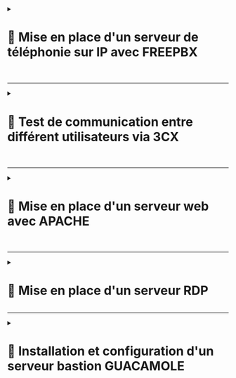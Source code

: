 <details>
<summary><h1>🎯 Mise en place d'un serveur de téléphonie sur IP avec FREEPBX<h1></summary>

## 📑 Installation de FREEPBX : 

```
cd /tmp
wget https://github.com/FreePBX/sng_freepbx_debian_install/raw/master/sng_freepbx_debian_install.sh  -O /tmp/sng_freepbx_debian_install.sh
bash /tmp/sng_freepbx_debian_install.sh
```

🚨 *Veuillez noter que le script peut prendre environ 30 minutes ou plus à compléter, en fonction des spécifications du système sous-jacent et de la vitesse Internet. Il est recommandé de l'exécuter en arrière-plan et de surveiller la progression dans le fichier journal*. 🚨

---

## 📑 Une fois l'installation finie se connecter directement via : ``http://freepbx.billu.com``

- **Première utilisation (création d'un compte admin avec mot de passe)**.
  
- **Puis choisir ``FreePBX Administration``**.

![FREEPBX1](https://github.com/user-attachments/assets/c16de851-8c49-46f0-b910-37a84c7c3002)

- **Se connecter avec le compte admin créer**.

![FREEPBX2](https://github.com/user-attachments/assets/47bfbdf1-b493-4d1e-bf60-7594b52ec17c)

- **Ajouter tout les utilisateurs de mon domaine via un ``fichier .csv`` (voir exemple ci-dessous)**.

![FREEPBX8](https://github.com/user-attachments/assets/be1b778d-039e-4ae7-a5b2-670041e36543)


- **Suivre les étapes** :

- **Aller dans ``Admin`` puis dans ``Bulk Handler``**.
  
![FREEPBX3](https://github.com/user-attachments/assets/9b109810-04f4-4565-861c-98e98154f795)

- **Cliquer sur ``Import`` puis sur ``Browse``**.

![FREEPBX4](https://github.com/user-attachments/assets/fd11e9f0-260c-4fbb-881b-fc0a5755cd6d)

- **Choisissez le ``fichier .csv`` puis sur ``Open``**.

![FREEPBX5](https://github.com/user-attachments/assets/4403516f-4dce-4a2f-9bd7-a3f03acffa3b)

- **Une fois les utilisateurs ajoutés, aller dans ``Connectivity`` puis dans ``Extensions``**.

![FREEPBX6](https://github.com/user-attachments/assets/aba5c62e-7954-4fad-9fd5-31f659247bcd)

- **On aperçoit bien tous les utilisateurs rentrer dans ``FreePBX`` avec une configuration conforme pour la communication entre différent utilisateurs**.

![FREEPBX7](https://github.com/user-attachments/assets/759c945a-573b-429d-aabf-cf50cbcc20ce)

</details>

---

<details>
<summary><h1>🎯 Test de communication entre différent utilisateurs via 3CX<h1></summary>

- **Installation du logiciel ``3CX`` sur tout les utilisateurs via une GPO**.

- **Renseigner le numéro de l'utilisateur que vous voulez contacter et lancer l'appel**.

- **L'utilisateur ``Lucas Duval`` arrive bien, à joindre l'utilisateur ``Valentin Bonnet`` et inversement** :

![3CX1](https://github.com/user-attachments/assets/4a44a830-5606-45e3-a888-484510864238)<br>

![3CX2](https://github.com/user-attachments/assets/e29ff2bc-da2c-471f-a250-226183aaed53)

</details>

---

<details>
<summary><h1>🎯 Mise en place d'un serveur web avec APACHE<h1></summary>
  
# 📑 Installation et Configuration :

## 📑 Étape 1 : Installation de Apache

- **Mettre à jour le système et installer Apache** :
   
   ```bash
   apt update && apt upgrade -y
   apt install apache2 -y
  ```
   
- **Vérifier le statut du service Apache** :

``systemctl status apache2``

---

## 📑 Étape 2 : Configuration de la Page d’Accueil

- **Modifier la page d’accueil par défaut** :

- **Édite le fichier ``/var/www/html/index.html``** (exemple ci-dessous) :

```html
<!DOCTYPE html>
<html lang="fr">
<head>
    <meta charset="UTF-8">
    <meta name="viewport" content="width=device-width, initial-scale=1.0">
    <title>BILLU</title>
    <link href="https://fonts.googleapis.com/css?family=Exo:100" rel="stylesheet">
    <style>
        /* Background animation */
        @keyframes bg-scrolling-reverse {
            100% { background-position: 50px 50px; }
        }

        body {
            margin: 0;
            font-family: Exo, Arial, sans-serif;
            background: url("data:image/png;base64,iVBORw0KGgoAAAANSUhEUgAAADIAAAAyCAIAAACRXR/mAAAACXBIWXMAAAsTAAALEwEAmpwYAAAAIGNIUk0AAHolAACAgwAA+f8AAIDpAAB1MAAA6mAAADqYAAAXb5JfxUYAAABnSURBVHja7M5RDYAwDEXRDgmvEocnlrQS2SwUFST9uEfBGWs9c97nbGtDcquqiKhOImLs/UpuzVzWEi1atGjRokWLFi1atGjRokWLFi1atGjRokWLFi1af7Ukz8xWp8z8AAAA//8DAJ4LoEAAlL1nAAAAAElFTkSuQmCC") repeat;
            background-size: 50px 50px;
            animation: bg-scrolling-reverse 0.92s infinite linear;
            display: flex;
            justify-content: center;
            align-items: center;
            height: 100vh;
            color: white;
            text-shadow: 2px 2px 5px rgba(0, 0, 0, 0.7);
        }

        .container {
            text-align: center;
            background: rgba(0, 0, 0, 0.6);
            padding: 50px 60px;
            border-radius: 15px;
            box-shadow: 0 8px 15px rgba(0, 0, 0, 0.5);
            animation: fadeIn 2s ease-in-out;
            width: 100%;
            max-width: 600px;
        }

        h1 {
            font-size: 4rem;
            margin-bottom: 10px; /* Un petit ajustement pour le titre */
        }

        p {
            font-size: 1.5rem;
            margin-top: 10px;
        }

        .button-wrapper {
            margin-top: 30px; /* Ajout d'un wrapper pour espacer le bouton */
        }

        .button {
            padding: 15px 30px;
            font-size: 1.2rem;
            color: white;
            background-color: #28a745;
            border: none;
            border-radius: 8px;
            cursor: pointer;
            text-decoration: none;
            box-shadow: 0 4px 10px rgba(0, 0, 0, 0.3);
            transition: all 0.3s ease;
        }

        .button:hover {
            background-color: #218838;
            box-shadow: 0 6px 15px rgba(0, 0, 0, 0.4);
        }

        @keyframes fadeIn {
            from {
                opacity: 0;
                transform: scale(0.9);
            }
            to {
                opacity: 1;
                transform: scale(1);
            }
        }
    </style>
</head>
<body>
    <div class="container">
        <h1>Bienvenue chez BILLU !</h1>
        <p>L'avenir de la facturation</p>
        <div class="button-wrapper">
            <a href="next.html" class="button">Enter</a>
        </div>
    </div>
</body>
</html>
```
---

- **Ajouter un fichier ``next.html`` dans le dossier ``/var/www/html/``** (exemple ci-dessous) :

---

```html
<!DOCTYPE html>
<html lang="fr">
<head>
    <meta charset="UTF-8">
    <meta name="viewport" content="width=device-width, initial-scale=1.0">
    <title>Services BILLU</title>
    <style>
        /* Exo thin font from Google. */
        @import url('https://fonts.googleapis.com/css?family=Exo:100');

        /* Background data (Original source: https://subtlepatterns.com/grid-me/) */
        /* Base64 image for background */
        body {
            margin: 0;
            font-family: Arial, sans-serif;
            color: white;
            display: flex;
            flex-direction: column;
            align-items: center;
            height: 100vh;
            justify-content: center;
            padding: 20px 0;
            text-align: center;

            /* Applying the background animation */
            background: url('data:image/png;base64,iVBORw0KGgoAAAANSUhEUgAAADIAAAAyCAIAAACRXR/mAAAACXBIWXMAAAsTAAALEwEAmpwYAAAAIGNIUk0AAHolAACAgwAA+f8AAIDpAAB1MAAA6mAAADqYAAAXb5JfxUYAAABnSURBVHja7M5RDYAwDEXRDgmvEocnlrQS2SwUFST9uEfBGWs9c97nbGtDcquqiKhOImLs/UpuzVzWEi1atGjRokWLFi1atGjRokWLFi1atGjRokWLFi1af7Ukz8xWp8z8AAAA//8DAJ4LoEAAlL1nAAAAAElFTkSuQmCC') repeat 0 0;
            animation: bg-scrolling-reverse .92s infinite;
            animation-timing-function: linear;
        }

        /* Animations */
        @keyframes bg-scrolling-reverse {
            100% { background-position: 50px 50px; }
        }
        @keyframes bg-scrolling {
            0% { background-position: 0 0; }
        }

        /* Main styles */
        .header {
            text-align: center;
            background: rgba(0, 0, 0, 0.7);
            padding: 15px;
            border-radius: 10px;
            box-shadow: 0 4px 10px rgba(0, 0, 0, 0.5);
            max-width: 700px;
            margin-bottom: 20px;
        }

        h1 {
            font-size: 2rem;
            margin-bottom: 10px;
        }

        .highlight {
            color: #ffd700;
            font-weight: bold;
        }

        .icon-container {
            display: flex;
            flex-wrap: wrap;
            justify-content: space-between;
            gap: 20px;
            width: 90%;
            max-width: 1200px;
            background: rgba(0, 0, 0, 0.7);
            padding: 30px;
            border-radius: 15px;
            box-shadow: 0 8px 20px rgba(0, 0, 0, 0.5);
        }

        .icon {
            width: 60px;
            transition: transform 0.3s ease, filter 0.3s ease;
            cursor: pointer;
            filter: drop-shadow(0px 0px 5px rgba(255, 255, 255, 0.5));
        }

        .icon:hover {
            transform: scale(1.1);
            filter: drop-shadow(0px 0px 10px rgba(255, 215, 0, 0.8));
        }

        .back-button {
            margin-top: 15px;
            padding: 10px 25px;
            font-size: 1rem;
            background-color: #ffd700;
            color: black;
            border: none;
            border-radius: 20px;
            cursor: pointer;
            transition: background-color 0.3s ease, transform 0.3s ease;
        }

        .back-button:hover {
            background-color: #ffa500;
            transform: scale(1.05);
        }
    </style>
</head>
<body>
    <div class="header">
        <h1>BILLU</h1>
        <p>BillU, filiale du groupe international <span class="highlight">RemindMe</span>, est spécialisée dans le développement de logiciels innovants, notamment de facturation.</p>
        <p>Avec <span class="highlight">167 collaborateurs</span> et un siège situé dans le 20e arrondissement de Paris, notre mission est de simplifier les processus financiers et d'augmenter l'efficacité opérationnelle de nos clients.</p>
        <p>Répartie en <span class="highlight">9 départements</span>, notre équipe talentueuse mêle expertise en finance et en développement logiciel pour fournir des solutions de pointe.</p>
    </div>

    <div class="icon-container">
        <a href="http://192.168.10.254/" target="_blank"><img class="icon" src="https://wpcomputersolutions.com/wp-content/uploads/2018/07/pfsense-logo-e1534531558807.png" alt="pfSense"></a>
        <a href="http://glpi.billu.com/glpi/" target="_blank"><img class="icon" src="https://glpi-project.org/wp-content/uploads/2021/06/logo-glpi-bleu-1.png" alt="GLPI"></a>
        <a href="http://passbolt.billu.com/" target="_blank"><img class="icon" src="https://static.cdnlogo.com/logos/p/97/passbolt.svg" alt="Passbolt"></a>
        <a href="http://graylog.billu.com:9000/" target="_blank"><img class="icon" src="https://static.cdnlogo.com/logos/g/32/graylog.svg" alt="Graylog"></a>
        <a href="http://freepbx.billu.com/" target="_blank"><img class="icon" src="https://cp.beget.com/shared/xisQQW8k-g5QWd77x9XCtcysQ5hIWg3I/logo_freepbx2x.png" alt="FreePBX"></a>
        <a href="https://mail.billu.com/mail/" target="_blank"><img class="icon" src="https://www.iredmail.org/images/logo.png" alt="iRedMail"></a>
        <a href="http://zabbix.billu.com:8080/" target="_blank"><img class="icon" src="https://ssd-disclosure.com/wp-content/uploads/2022/11/1_vloEha9mTCLM_SEnXdIUIw-300x300.png" alt="Zabbix"></a>
        <a href="http://bastion.billu.com:8080/guacamole/#/" target="_blank"><img class="icon" src="https://d7umqicpi7263.cloudfront.net/img/product/030b6dbb-cd7b-486d-af34-99d4924864a1.com/6fb7788920aacfd15ab8e000e0f750a3" alt="Guacamole Bastion"></a>
        <a href="https://github.com/WildCodeSchool/TSSR-2409-VERT-P3-G1-build-your-infra" target="_blank"><img class="icon" src="https://static.cdnlogo.com/logos/g/69/github-icon.svg" alt="GitHub"></a>
        <a href="https://www.mailo.com/" target="_blank"><img class="icon" src="./pictures/Mailo_logo.png" alt="Mailo"></a>
    </div>

    <button class="back-button" onclick="window.location.href='index.html';">Retour à l'index</button>
</body>
</html>
```
---

- **Redémarrer Apache** :

``systemctl restart apache2``

## **Le serveur web est maintenant fonctionnel, sécurisé et accessible depuis l’extérieur grâce à un reverse proxy**. 🎉

![WEB1](https://github.com/user-attachments/assets/983aa8e2-3afb-490a-b05f-12f10b50b1ec)<br>


![WEB2](https://github.com/user-attachments/assets/db607603-a19a-411e-932f-bf4efcc99983)

</details>

---

<details>
<summary><h1>🎯 Mise en place d'un serveur RDP</h1></summary>  
  
- **Activation de la connexion à distance**. 

![Capture d'écran 2025-01-30 150308](https://github.com/user-attachments/assets/3a4f7f2b-039f-478d-9376-db26d1638896)  

![Capture d'écran 2025-01-30 150334](https://github.com/user-attachments/assets/8f2dd4e6-d2cd-4934-9e67-1183d3e6d01d)  

![Capture d'écran 2025-01-30 150356](https://github.com/user-attachments/assets/0410647c-16ad-4d2f-bdaa-462ff7ed1110)  

![Capture d'écran 2025-01-30 150635](https://github.com/user-attachments/assets/1c7a660b-5d3a-4a92-9a03-01ccaef6966e)  

- **Il suffit de taper `mstsc` dans la zone de recherche pour lancer la fenêtre de configuration**.  

![Capture d'écran 2025-01-30 150718](https://github.com/user-attachments/assets/87eec76f-669b-4ca2-99d0-f8cb716d40e2)  

</details>  

---

<details>
<summary><h1>🎯 Installation et configuration d'un serveur bastion GUACAMOLE<h1></summary>

# 📑 Installation d'Apache Guacamole sur Debian 12

## 📑 A. Installer les prérequis d'Apache Guacamole

- **Avant de commencer, mettez à jour la liste des paquets** :

```
apt-get update
```

- **Installez ensuite les dépendances nécessaires** :

```bash
apt-get install build-essential libcairo2-dev libjpeg62-turbo-dev libpng-dev libtool-bin uuid-dev libossp-uuid-dev libavcodec-dev libavformat-dev libavutil-dev libswscale-dev freerdp2-dev libpango1.0-dev libssh2-1-dev libtelnet-dev libvncserver-dev libwebsockets-dev libpulse-dev libssl-dev libvorbis-dev libwebp-dev
```

---

### 📑 B. Compiler et installer Apache Guacamole "Server"

- **Téléchargez et extrayez les sources** :

```
cd /tmp
wget https://downloads.apache.org/guacamole/1.5.5/source/guacamole-server-1.5.5.tar.gz
tar -xzf guacamole-server-1.5.5.tar.gz
cd guacamole-server-1.5.5/
```

- **Préparez la compilation** :

```
./configure --with-systemd-dir=/etc/systemd/system/
```

- **En cas d'erreur liée à ``guacenc_video_alloc``** :

```
./configure --with-systemd-dir=/etc/systemd/system/ --disable-guacenc
```

- **Compilez et installez** :

```
make
make install
```

- **Mettez à jour les liens dynamiques et démarrez `guacd`** :

```
ldconfig
systemctl daemon-reload
systemctl enable --now guacd
systemctl status guacd
```

---

### 📑 C. Créer le répertoire de configuration

```
sudo mkdir -p /etc/guacamole/{extensions,lib}
```

---

### 📑 D. Installer Guacamole Client (Web App)

- **Ajoutez le dépôt de Debian 11 pour installer Tomcat 9** :

```
nano /etc/apt/sources.list.d/bullseye.list
```

- **Ajoutez cette ligne** :

```
deb http://deb.debian.org/debian/ bullseye main
```

- **Mettez à jour et installez Tomcat 9** :

```
apt-get update
apt-get install tomcat9 tomcat9-admin tomcat9-common tomcat9-user
```

- **Téléchargez et installez Guacamole Client** :

```
cd /tmp
wget https://downloads.apache.org/guacamole/1.5.5/binary/guacamole-1.5.5.war
mv guacamole-1.5.5.war /var/lib/tomcat9/webapps/guacamole.war
```

- **Redémarrez les services** :

```
systemctl restart tomcat9 guacd
```

---

### 📑 E. Base de données MariaDB pour l'authentification

- **Installez MariaDB** :

```
apt-get install mariadb-server
```

- **Sécurisez l'installation** :

```
mysql_secure_installation
```

- **Créez la base de données et un utilisateur** :

```
CREATE DATABASE guacadb;
CREATE USER 'guaca_billu'@'localhost' IDENTIFIED BY 'Azerty1*';
GRANT SELECT,INSERT,UPDATE,DELETE ON guacadb.* TO 'guaca_billu'@'localhost';
FLUSH PRIVILEGES;
EXIT;
```

- **Téléchargez et installez l'extension JDBC** :

```
cd /tmp
wget https://downloads.apache.org/guacamole/1.5.5/binary/guacamole-auth-jdbc-1.5.5.tar.gz
tar -xzf guacamole-auth-jdbc-1.5.5.tar.gz
mv guacamole-auth-jdbc-1.5.5/mysql/guacamole-auth-jdbc-mysql-1.5.5.jar /etc/guacamole/extensions/
```

- **Téléchargez et installez le connecteur MySQL** :

```
cd /tmp
wget https://dev.mysql.com/get/Downloads/Connector-J/mysql-connector-j-9.1.0.tar.gz
tar -xzf mysql-connector-j-9.1.0.tar.gz
cp mysql-connector-j-9.1.0/mysql-connector-j-9.1.0.jar /etc/guacamole/lib/
```

- **Importez la structure de la base de données** :

```
cd guacamole-auth-jdbc-1.5.5/mysql/schema/
cat *.sql | mysql -u root -p guacadb
```

- **Configurez `guacamole.properties`** :

```
nano /etc/guacamole/guacamole.properties
```

- **Ajoutez ceci** :

```
mysql-hostname: 127.0.0.1
mysql-port: 3306
mysql-database: guacadb
mysql-username: guaca_billu
mysql-password: Azerty1*
```

- **Configurez `guacd.conf`** :

```
nano /etc/guacamole/guacd.conf
```

- **Ajoutez ceci** :

```
[server]
bind_host = 0.0.0.0
bind_port = 4822
```

- **Redémarrez les services** :

```
systemctl restart tomcat9 guacd mariadb
```

---

## 📑 IV. Premiers pas avec Apache Guacamole

- **Accédez à l'interface** :

```
http://<Adresse IP>:8080/guacamole/
```

- **Utilisez les identifiants par défaut** :

- **Utilisateur** : guacadmin
- **Mot de passe** : guacadmin

![BASTION](https://github.com/user-attachments/assets/bbc94cdf-1061-468d-b1a1-a73a12f4bbdc)

---

### 📑 A. Créer un nouveau compte admin

**1. Accédez aux paramètres > Utilisateurs > Nouvel utilisateur**.<br>
**2. Créez un nouvel administrateur avec un mot de passe sécurisé**.<br>
**3. Supprimez ou désactivez `guacadmin`**.

![BASTION2](https://github.com/user-attachments/assets/14d9c876-2f39-48d1-80b0-c164ebefce64)

![BASTION3](https://github.com/user-attachments/assets/6544612e-0806-452a-91cb-6aa47f69936d)

![BASTION1](https://github.com/user-attachments/assets/8fb58477-3873-4446-95dd-ff8d72f4a4a8)

---

### 📑 B. Ajouter une connexion RDP

**1. Créez un groupe de connexions : **Paramètres > Connexion > Nouveau groupe****.<br>
**2. Ajoutez une nouvelle connexion RDP avec l'IP et les identifiants**.<br>
**3. Activez `Ignorer le certificat du serveur` si nécessaire**.

![BASTION4](https://github.com/user-attachments/assets/8c18369d-ac8b-4a53-933b-3cb0986affa3)

![BASTION5](https://github.com/user-attachments/assets/28d1679b-cd06-4ecd-90b0-94444c02eac1)

![BASTION6](https://github.com/user-attachments/assets/35b46dd4-0b5c-4f83-a4ae-2a28f2a75ba4)

![BASTION7](https://github.com/user-attachments/assets/30d8825e-d0f6-4e13-915f-ab1b0325e873)

![BASTION8](https://github.com/user-attachments/assets/2ed31fd0-bf4e-48ca-8b97-6277d64538b8)

![BASTION9](https://github.com/user-attachments/assets/03eb45d0-cf46-4dec-a7dc-97b2da5e4443)

---

## 📑 C. Apache Guacamole : erreur de connexion en RDP

- **Que faire si la connexion RDP ne se lance pas ou qu'elle affiche une erreur ?**

- **Retournez sur la ligne de commande de votre serveur et vérifiez les dernières lignes de logs qui s'affichent lorsque l'on regarde le statut du service ``guacd``** :

```
systemctl status guacd
```

- **Par exemple, on peut trouver ceci** :

```
juin 14 20:15:29 srv-guacamole guacd[31120]: Certificate validation failed
juin 14 20:15:29 srv-guacamole guacd[31120]: RDP server closed/refused connection: SSL/TLS connection failed (untrusted/self-signed certificate?)
```

- **Si le certificat RDP ne peut pas être vérifié (auto-signé par exemple) et que l'option ``Ignorer le certificat du serveur`` n'est pas cochée dans les paramètres de la connexion Guacamole, alors cette erreur se produira.**

- **Une autre erreur que vous pourriez rencontrer si vous avez besoin d'établir des connexions en RDP, c'est celle-ci** :

```
RDP server closed/refused connection: Security negotiation failed (wrong security type?)
```

- **Ce problème est lié au compte utilisateur ``daemon`` utilisé par défaut pour exécuter le service ``guacd``. Vous pouvez le vérifier avec cette commande** :

```
ps aux | grep -v grep | grep guacd
```

- **Résultat** :

```
daemon     31513  0.0  0.7 247928 15400 ?        Ss   16:03   0:00 /usr/local/sbin/guacd -f
```

- **Nous devons créer un nouvel utilisateur, lui associer les permissions nécessaires sur les données d'Apache Guacamole, puis mettre à jour le service et enfin le relancer**.

- **Voici la série de commandes à exécuter, dans l'ordre** :

```
useradd -M -d /var/lib/guacd/ -r -s /sbin/nologin -c "Guacd User" guacd
mkdir /var/lib/guacd
chown -R guacd: /var/lib/guacd
sed -i 's/daemon/guacd/' /etc/systemd/system/guacd.service
systemctl daemon-reload
systemctl restart guacd
```

- **Puis, vérifiez l'état du service** :

```
systemctl status guacd
```

*Si c'est bon, vous pouvez tenter une nouvelle connexion RDP*.

</details>
